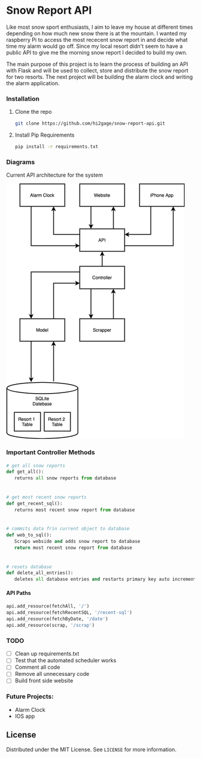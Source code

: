 # Snow Report API

Like most snow sport enthusiasts, I aim to leave my house at different times depending on how much new snow there is at the mountain.
I wanted my raspberry Pi to access the most rececent snow report in and decide what time my alarm would go off. Since my local resort didn't seem to have a public API to give me the morning snow report I decided to build my own.

The main purpose of this project is to learn the process of building an API with Flask and will be used to collect, store and distribute the snow report for two resorts. The next project will be building the alarm clock and writing the alarm application. 

### Installation

1. Clone the repo
   ```bash
   git clone https://github.com/hi2gage/snow-report-api.git
   ```
2. Install Pip Requirements
   ```bash
   pip install -r requirements.txt
   ```

### Diagrams
Current API architecture for the system

![alt text](https://github.com/hi2gage/snow-report-api/blob/main/diagrams/main-layout.png)

### Important Controller Methods
```python
# get all snow reports
def get_all():
   returns all snow reports from database


# get most recent snow reports
def get_recent_sql():
   returns most recent snow report from database


# commits data frin current object to database
def web_to_sql():
   Scraps webside and adds snow report to database
   return most recent snow report from database


# resets database
def delete_all_entries():
   deletes all database entries and restarts primary key auto increments
```

#### API Paths
```python
api.add_resource(fetchAll, '/')
api.add_resource(fetchRecentSQL, '/recent-sql')
api.add_resource(fetchByDate, '/date')
api.add_resource(scrap, '/scrap')
```



### TODO
- [ ] Clean up requirements.txt
- [ ] Test that the automated scheduler works
- [ ] Comment all code
- [ ] Remove all unnecessary code
- [ ] Build front side website

### Future Projects:
* Alarm Clock
* IOS app

## License
Distributed under the MIT License. See `LICENSE` for more information.



